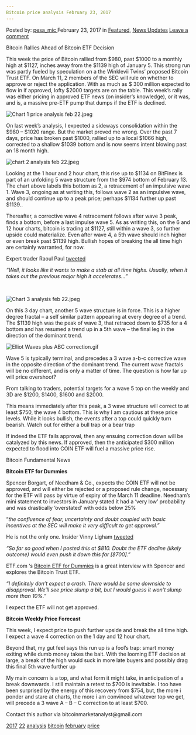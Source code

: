 ```yaml
---
Bitcoin price analysis February 23, 2017
---
```

<article class="post-listing post-18357 post type-post status-publish format-standard has-post-thumbnail hentry  tag-3676 tag-2700 tag-analysis tag-bitcoin tag-february tag-price">
<div class="post-inner">
    <span>Posted by: <a href="https://www.deepdotweb.com/author/pesa_mic/" title="">pesa_mic </a></span>
<span>February 23, 2017</span>
<span>in <a href="https://www.deepdotweb.com/category/deepdot-news/" rel="category tag">Featured</a>, <a href="https://www.deepdotweb.com/category/news-updates/" rel="category tag">News Updates</a></span>
<span><a href="https://www.deepdotweb.com/2017/02/23/bitcoin-price-analysis-february-23-2017/#respond">Leave a comment</a></span>
</p>
<div class="clear"></div>
    
<p>Bitcoin Rallies Ahead of Bitcoin ETF Decision</p>
<p>This week the price of Bitcoin rallied from $980, past $1000 to a monthly high at $1127, inches away from the $1139 high of January 5. This strong run was partly fueled by speculation on a the Winklevii Twins’ proposed Bitcoin Trust ETF. On March 11, 2 members of the SEC will rule on whether to approve or reject the application. With as much as $ 300 million expected to flow in if approved, lofty $2000 targets are on the table. This week’s rally was either pricing in approved ETF news (on insider’s knowledge), or it was, and is, a massive pre-ETF pump that dumps if the ETF is declined.</p>
<p><img class="wp-image-18358 aligncenter" src="/imgs/2017/02/chart-1-price-analysis-feb-22-jpeg.jpeg" alt="Chart 1 price analysis feb 22.jpeg" srcset="/imgs/2017/02/chart-1-price-analysis-feb-22-jpeg.jpeg 951w, /imgs/2017/02/chart-1-price-analysis-feb-22-jpeg-300x169.jpeg 300w" sizes="(max-width: 951px) 100vw, 951px"/></p>
<p>On last week’s analysis, I expected a sideways consolidation within the $980 &#8211; $1020 range. But the market proved me wrong. Over the past 7 days, price has broken past $1000, rallied up to a local $1066 high, corrected to a shallow $1039 bottom and is now seems intent blowing past an 18 month high.</p>
<p><img class="wp-image-18359 aligncenter" src="/imgs/2017/02/chart-2-analysis-feb-22-jpeg.jpeg" alt="chart 2 analysis feb 22.jpeg" srcset="/imgs/2017/02/chart-2-analysis-feb-22-jpeg.jpeg 1001w, /imgs/2017/02/chart-2-analysis-feb-22-jpeg-300x160.jpeg 300w" sizes="(max-width: 1001px) 100vw, 1001px"/></p>
<p>Looking at the 1 hour and 2 hour chart, this rise up to $1134 on BitFinex is part of an unfolding 5 wave structure from the $974 bottom of February 13. The chart above labels this bottom as 2, a retracement of an impulsive wave 1. Wave 3, ongoing as at writing this, follows wave 2 as an impulsive wave, and should continue up to a peak price; perhaps $1134 further up past $1139..</p>
<p>Thereafter, a corrective wave 4 retracement follows after wave 3 peak, finds a bottom, before a last impulse wave 5. As as writing this, on the 6 and 12 hour charts, bitcoin is trading at $1127, still within a wave 3, so further upside could materialize. Even after wave 4, a 5th wave should inch higher or even break past $1139 high. Bullish hopes of breaking the all time high are certainly warranted, for now.</p>
<p>Expert trader Raoul Paul <a href="https://twitter.com/RaoulGMI/status/834024944749133824">tweeted</a></p>
<p><em>“Well, it looks like it wants to make a stab at all time highs. Usually, when it takes out the previous major high it accelerates…”</em></p>
<p>&nbsp;</p>
<p><img class="wp-image-18360 aligncenter" src="/imgs/2017/02/chart-3-analysis-feb-22-jpeg.jpeg" alt="Chart 3 analysis feb 22.jpeg" srcset="/imgs/2017/02/chart-3-analysis-feb-22-jpeg.jpeg 939w, /imgs/2017/02/chart-3-analysis-feb-22-jpeg-300x171.jpeg 300w" sizes="(max-width: 939px) 100vw, 939px"/></p>
<p>On this 3 day chart, another 5 wave structure is in force. This is a higher degree fractal &#8211; a self similar pattern appearing at every degree of a trend. The $1139 high was the peak of wave 3, that retraced down to $735 for a 4 bottom and has resumed a trend up in a 5th wave &#8211; the final leg in the direction of the dominant trend.</p>
<p><img class="wp-image-18361 aligncenter" src="/imgs/2017/02/elliot-waves-plus-abc-correction-gif.gif" alt="Elliot Waves plus ABC correction.gif"/></p>
<p>Wave 5 is typically terminal, and precedes a 3 wave a-b-c corrective wave in the opposite direction of the dominant trend. The current wave fractals will be no different, and is only a matter of time. The question is how far up will price overshoot?</p>
<p>From talking to traders, potential targets for a wave 5 top on the weekly and 3D are $1200, $1400, $1600 and $2000.</p>
<p>This means immediately after this peak, a 3 wave structure will correct to at least $750, the wave 4 bottom. This is why I am cautious at these price levels. While it looks bullish, the events after a top could quickly turn bearish. Watch out for either a bull trap or a bear trap</p>
<p>If indeed the ETF fails approval, then any ensuing correction down will be catalyzed by this news. If approved, then the anticipated $300 million expected to flood into COIN ETF will fuel a massive price rise.</p>
<p>Bitcoin Fundamental News</p>
<p><strong>Bitcoin ETF for Dummies</strong></p>
<p>Spencer Borgart, of Needham &amp; Co., expects the COIN ETF will not be approved, and will either be rejected or a proposed rule change, necessary for the ETF will pass by virtue of expiry of the March 11 deadline. Needham’s mini statement to investors in January stated it had a ‘very low’ probability and was drastically ‘overstated’ with odds below 25%</p>
<p>“<em>the confluence of fear, uncertainty and doubt coupled with basic incentives at the SEC will make it very difficult to get approval.”<br/>
</em></p>
<p>He is not the only one. Insider Vinny Ligham <a href="https://twitter.com/VinnyLingham/status/833356565986021376">tweeted</a></p>
<p><em>“So far so good when I posted this at $810. Doubt the ETF decline (likely outcome) would even push it down this far [$700].”</p>
<p></em> ETF.com ‘s <a href="http://www.etf.com/sections/features-and-news/bitcoin-etfs-dummies">Bitcoin ETF for Dummies</a> is a great interview with Spencer and explores the Bitcoin Trust ETF.</p>
<p><em>“I definitely don&#8217;t expect a crash. There would be some downside to disapproval. We&#8217;ll see price slump a bit, but I would guess it won&#8217;t slump more than 10%.”<br/>
</em></p>
<p>I expect the ETF will not get approved. <em><br/>
</em></p>
<p><strong>Bitcoin Weekly Price Forecast</strong></p>
<p>This week, I expect price to push further upside and break the all time high. I expect a wave 4 correction on the 1 day and 12 hour chart.</p>
<p>Beyond that, my gut feel says this run up is a fool’s trap: smart money exiting while dumb money takes the bait. With the looming ETF decision at large, a break of the high would suck in more late buyers and possibly drag this final 5th wave further up</p>
<p>My main concern is a top, and what form it might take, in anticipation of a break downwards. I still maintain a retest to $700 is inevitable. I too have been surprised by the energy of this recovery from $754, but, the more i ponder and stare at charts, the more i am convinced whatever top we get, will precede a 3 wave A &#8211; B &#8211; C correction to at least $700.</p>
<p>Contact this author via bitcoinmarketanalyst@gmail.com</p>
</div>
<a href="https://www.deepdotweb.com/tag/2017/" rel="tag">2017</a> <a href="https://www.deepdotweb.com/tag/22/" rel="tag">22</a> <a href="https://www.deepdotweb.com/tag/analysis/" rel="tag">analysis</a> <a href="https://www.deepdotweb.com/tag/bitcoin/" rel="tag">bitcoin</a> <a href="https://www.deepdotweb.com/tag/february/" rel="tag">february</a> <a href="https://www.deepdotweb.com/tag/price/" rel="tag">price</a></span> <span style="display:none" class="updated">2017-02-23</span>
<div style="display:none" class="vcard author" itemprop="author" itemscope itemtype="http://schema.org/Person"><strong class="fn" itemprop="name"><a href="https://www.deepdotweb.com/author/pesa_mic/" title="Posts by pesa_mic" rel="author">pesa_mic</a></strong></div>
    

